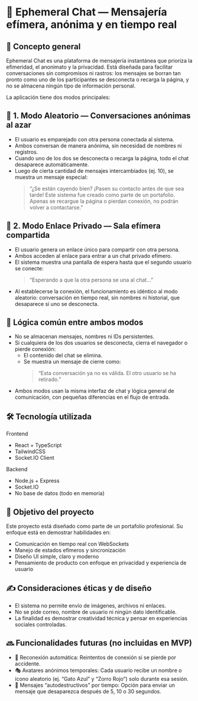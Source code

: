 # 💬 Ephemeral Chat — Mensajería efímera, anónima y en tiempo real

## 🧠 Concepto general

Ephemeral Chat es una plataforma de mensajería instantánea que prioriza la efimeridad, el anonimato y la privacidad. Está diseñada para facilitar conversaciones sin compromisos ni rastros: los mensajes se borran tan pronto como uno de los participantes se desconecta o recarga la página, y no se almacena ningún tipo de información personal.

La aplicación tiene dos modos principales:

## 🔀 1. Modo Aleatorio — Conversaciones anónimas al azar

- El usuario es emparejado con otra persona conectada al sistema.
- Ambos conversan de manera anónima, sin necesidad de nombres ni registros.
- Cuando uno de los dos se desconecta o recarga la página, todo el chat desaparece automáticamente.
- Luego de cierta cantidad de mensajes intercambiados (ej. 10), se muestra un mensaje especial:
  > “¿Se están cayendo bien? ¡Pasen su contacto antes de que sea tarde! Este sistema fue creado como parte de un portafolio. Apenas se recargue la página o pierdan conexión, no podrán volver a contactarse.”

## 🔗 2. Modo Enlace Privado — Sala efímera compartida

- El usuario genera un enlace único para compartir con otra persona.
- Ambos acceden al enlace para entrar a un chat privado efímero.
- El sistema muestra una pantalla de espera hasta que el segundo usuario se conecte:
  > “Esperando a que la otra persona se una al chat…”
- Al establecerse la conexión, el funcionamiento es idéntico al modo aleatorio: conversación en tiempo real, sin nombres ni historial, que desaparece si uno se desconecta.

## 🧩 Lógica común entre ambos modos

- No se almacenan mensajes, nombres ni IDs persistentes.
- Si cualquiera de los dos usuarios se desconecta, cierra el navegador o pierde conexión:
  - El contenido del chat se elimina.
  - Se muestra un mensaje de cierre como:
    > “Esta conversación ya no es válida. El otro usuario se ha retirado.”
- Ambos modos usan la misma interfaz de chat y lógica general de comunicación, con pequeñas diferencias en el flujo de entrada.

## 🛠️ Tecnología utilizada

Frontend

- React + TypeScript
- TailwindCSS
- Socket.IO Client

Backend

- Node.js + Express
- Socket.IO
- No base de datos (todo en memoria)

## 🎯 Objetivo del proyecto

Este proyecto está diseñado como parte de un portafolio profesional. Su enfoque está en demostrar habilidades en:

- Comunicación en tiempo real con WebSockets
- Manejo de estados efímeros y sincronización
- Diseño UI simple, claro y moderno
- Pensamiento de producto con enfoque en privacidad y experiencia de usuario

## ✍️ Consideraciones éticas y de diseño

- El sistema no permite envío de imágenes, archivos ni enlaces.
- No se pide correo, nombre de usuario ni ningún dato identificable.
- La finalidad es demostrar creatividad técnica y pensar en experiencias sociales controladas.

## 🔜 Funcionalidades futuras (no incluidas en MVP)

- 🔁 Reconexión automática: Reintentos de conexión si se pierde por accidente.
- 🎭 Avatares anónimos temporales: Cada usuario recibe un nombre o ícono aleatorio (ej. “Gato Azul” y “Zorro Rojo”) solo durante esa sesión.
- 🧪 Mensajes “autodestructivos” por tiempo: Opción para enviar un mensaje que desaparezca después de 5, 10 o 30 segundos.
